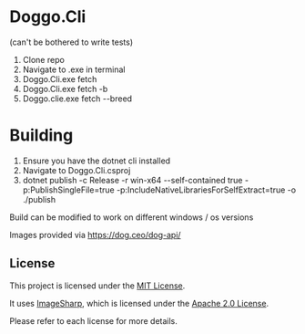 # Doggo.Cli
(can't be bothered to write tests)

1. Clone repo
2. Navigate to .exe in terminal
3. Doggo.Cli.exe fetch
4. Doggo.Cli.exe fetch -b <breed>
5. Doggo.clie.exe fetch --breed <breed>


# Building
1. Ensure you have the dotnet cli installed
2. Navigate to Doggo.Cli.csproj
3. dotnet publish -c Release -r win-x64 --self-contained true -p:PublishSingleFile=true -p:IncludeNativeLibrariesForSelfExtract=true -o ./publish

Build can be modified to work on different windows / os versions

Images provided via https://dog.ceo/dog-api/


## License

This project is licensed under the [MIT License](LICENSE).

It uses [ImageSharp](https://github.com/SixLabors/ImageSharp), which is licensed under the [Apache 2.0 License](https://github.com/SixLabors/ImageSharp/blob/main/LICENSE).

Please refer to each license for more details.

